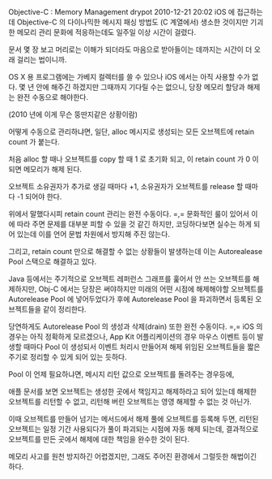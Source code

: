 Objective-C : Memory Management
drypot 2010-12-21 20:02
iOS 에 접근하는데 Objective-C 의 다이나믹한 메시지 패싱 방법도 (C 계열에서) 생소한 것이지만
기괴한 메모리 관리 문화에 적응하는데도 일주일 이상 시간이 걸렸다.

문서 몇 장 보고 머리로는 이해가 되더라도
마음으로 받아들이는 데까지는 시간이 더 오래 걸리는 법이니까.

OS X 용 프로그램에는 가베지 컬렉터를 쓸 수 있으나 iOS 에서는 아직 사용할 수가 없다.
몇 년 안에 해주긴 하겠지만 그때까지 기다릴 수는 없으니,
당장 메모리 할당과 해제는 완전 수동으로 해야한다.

(2010 년에 이게 무슨 뚱딴지같은 상황이람)

어떻게 수동으로 관리하냐면,
일단, alloc 메시지로 생성되는 모든 오브젝트에 retain count 가 붙는다.

처음 alloc 할 때나 오브젝트를 copy 할 때 1 로 초기화 되고,
이 retain count 가 0 이 되면 메모리가 해제 된다.

오브젝트 소유권자가 추가로 생길 때마다 +1,
소유권자가 오브젝트를 release 할 때마다 -1 되어야 한다.

위에서 말했다시피 retain count 관리는 완전 수동이다. =,=
문화적인 룰이 있어서 이에 따라 주면 문제를 대부분 피할 수 있을 것 같긴 하지만,
코딩하다보면 실수는 하게 되어 있는데 이를 언어 문법 차원에서 방지해 주진 않는다.

그리고, retain count 만으로 해결할 수 없는 상황들이 발생하는데 이는 Autorealease Pool 스택으로 해결하고 있다.

Java 등에서는 주기적으로 오브젝트 레퍼런스 그래프를 훑어서 안 쓰는 오브젝트를 해제하지만,
Obj-C 에서는 당장은 써야하지만 미래의 어떤 시점에 해제해야할 오브젝트를 Autorelease Pool 에 넣어두었다가
후에 Autorelease Pool 을 파괴하면서 등록된 오브젝트들을 같이 정리한다.

당연하게도 Autorelease Pool 의 생성과 삭제(drain) 또한 완전 수동이다. =,=
iOS 의 경우는 아직 정확하게 모르겠으나,
App Kit 어플리케이션의 경우 마우스 이벤트 등이 발생할 때마다 Pool 이 생성되서
이벤트 처리시 만들어져 해제 위임된 오브젝트들을 짧은 주기로 정리할 수 있게 되어 있는 듯하다.

Pool 이 언제 필요하냐면,
메시지 리턴 값으로 오브젝트를 돌려주는 경우등에,

애플 문서를 보면 오브젝트는 생성한 곳에서 책임지고 해제하라고 되어 있는데
해제한 오브젝트를 리턴할 수 없고, 리턴해 버린 오브젝트는 영영 해제할 수 없는 것 아닌가.

이때 오브젝트를 만들어 넘기는 메서드에서 해제 풀에 오브젝트를 등록해 두면,
리턴된 오브젝트는 일정 기간 사용되다가 풀이 파괴되는 시점에 자동 해제 되는데,
결과적으로 오브젝트를 만든 곳에서 해제에 대한 책임을 완수한 것이 된다.

메모리 사고를 원천 방지하긴 어렵겠지만,
그래도 주어진 환경에서 그럴듯한 해법이긴 하다.